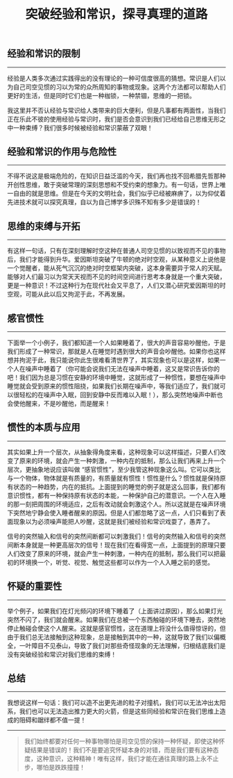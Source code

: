 ﻿---
title: "突破经验和常识，探寻真理的道路"
categories:
  - 哲学
tags:
  - 经验
  - 常识
  - 真理
  - 惯性
---
## 经验和常识的限制

---

经验是人类多次通过实践得出的没有理论的一种可信度很高的猜想。常识是人们以为自己司空见惯的习以为常的众所周知的事物或现象。这两个方法都可以帮助人们更好的生活，但是同时它们也是一种枷锁，一种禁锢，思维的一把锁。

我这里并不否认经验与常识给人类带来的巨大便利，但是凡事都有两面性，当我们正在乐此不彼的使用经验与常识时，我们是否会意识到我们已经给自己思维无形之中一种束缚？我们很多时候被经验和常识蒙蔽了双眼！

## 经验和常识的作用与危险性

---

不得不说这是极端危险的，在知识日益泛滥的今天，我们再也找不回希腊先哲那种开创性思维，敢于突破常理的深刻思想和不受约束的想象力。有一句话，世界上唯一自由的就是思维。但是在今天的文明社会，我们似乎已经被麻痹了，以为仰仗着先进技术就可以探究真理，自以为自己博学多识殊不知有多少是错误的！

## 思维的束缚与开拓

---

有这样一句话，只有在深刻理解时空这种在普通人司空见惯的以致视而不见的事物后，我们才能得到升华。爱因斯坦突破了牛顿的绝对时空观，从某种意义上说他是一个觉醒者，能从死气沉沉的绝对时空框架内突破，这本身需要异于常人的天赋。能够对人们最习以为常天天视而不见的时间空间进行思考本身就是一个重大突破，更是一种意识！不过这种行为在现代社会又平息了，人们又潜心研究爱因斯坦的时空观，可能从此以后又拘泥于此，不再发展。

## 感官惯性

---

下面举一个小例子，我们都知道一个人如果睡着了，很大的声音容易吵醒他，于是我们形成了一种常识，那就是人在睡觉时遇到很大的声音会吵醒他。如果你也这样想并拘泥于此，我只能说你此生很难看清世界了，其实现象也可以是这样，如果一个人在噪声中睡着了（你可能会说我们无法在噪声中睡着，这又是常识告诉你的吧！我们因为总是习惯在安静的环境中睡觉，这就形成了一种惯性，要想在噪声中睡觉就会受到原来的惯性阻挠，如果我们长期在噪声中，等我们适应了，我们就可以很轻松的在噪声中入眠，回到安静中反而难以入眠！），那么突然地噪声中断也会使他醒来，不是吵醒他，而是醒来！

## 惯性的本质与应用

---

其实如果上升一个层次，从抽象得角度来看，这种现象可以这样描述，只要人们改变了原来的环境，就会产生一种刺激，一种内在的抵制，那么让我们再来上升一个层次，更抽象地说应该叫做 “感官惯性”，至少我管这种现象这么叫。它可以类比与一个物体，物体就是有质量的，有质量就有惯性！惯性是什么？惯性就是保持原有状态的一种趋势，内在的抵抗。上面提到的睡觉的例子就是这么回事，我们都有意识惯性，都有一种保持原有状态的本能，一种保护自己的潜意识。一个人在入睡的那一刻把周围的环境适应，之后有改动就会刺激这个人。所以这就是在噪声环境下突然地宁静会使入睡者醒来的原因。但是人们都忽略了这一点，人们只看到了表面现象以为必须噪声能把人吵醒，这就是我们被经验和常识戏耍了，愚弄了。

信号的突然输入和信号的突然间断都可以刺激我们！信号的突然输入和信号的突然间断本身就是一种更高层次的信号！现在我们在看得宽一点，上面提到的原理只要人们改变了原来的环境，就会产生一种刺激，一种内在的抵制，那么我们可以把最初的环境换一个，听觉、视觉、触觉这些都可以作为一个人入睡之前的感觉。

## 怀疑的重要性

---

举个例子，如果我们在灯光频闪的环境下睡着了（上面讲过原因），那么如果灯光突然不闪了，我们就会醒来。如果我们在总被一个东西触碰的环境下睡去，突然地停止触碰会使这个人醒来。这就是感官惯性，这在道理上将没什么值得惊讶的，但由于我们总无法接触到这种现象，总是接触到其中的一种，这就导致了我们以偏概全，一叶障目不见泰山，导致了我们对那些奇怪现象的无法理解，归根结底我们是没有突破经验和常识对我们思维的束缚！

## 总结

---

我想说这样一句话：我们可以造不出更先进的粒子对撞机，我们可以无法冲出太阳系，我们也可以无法造出推力更大的火箭，但是这些同经验和常识在我们思维上造成的阻碍和踞绊都不值一提！

---

> 我们始终都要对任何一种事物哪怕是司空见惯的保持一种怀疑，即使这种怀疑结果是错误的！我们不是要追究怀疑本身的对错，而是我们要有这种态度，这种意识，这种精神！唯有这样，我们才能在通往真理的路上永不止步，哪怕是跌跌撞撞！
